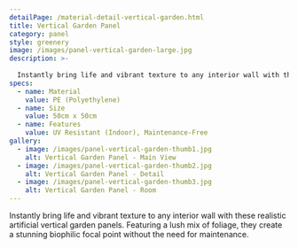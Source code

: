 ```yaml
---
detailPage: /material-detail-vertical-garden.html
title: Vertical Garden Panel
category: panel
style: greenery
image: /images/panel-vertical-garden-large.jpg
description: >-
  
  Instantly bring life and vibrant texture to any interior wall with these realistic artificial vertical garden panels. Featuring a lush mix of foliage, they create a stunning biophilic focal point without the need for maintenance.
specs:
  - name: Material
    value: PE (Polyethylene)
  - name: Size
    value: 50cm x 50cm
  - name: Features
    value: UV Resistant (Indoor), Maintenance-Free
gallery:
  - image: /images/panel-vertical-garden-thumb1.jpg
    alt: Vertical Garden Panel - Main View
  - image: /images/panel-vertical-garden-thumb2.jpg
    alt: Vertical Garden Panel - Detail
  - image: /images/panel-vertical-garden-thumb3.jpg
    alt: Vertical Garden Panel - Room
---
```


Instantly bring life and vibrant texture to any interior wall with these realistic artificial vertical garden panels. Featuring a lush mix of foliage, they create a stunning biophilic focal point without the need for maintenance.
